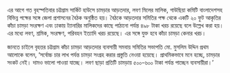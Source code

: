এর আগে গত বৃহস্পতিবার চট্টগ্রাম সার্কিট হাউসে চামড়ার আড়তদার, লবণ মিলের মালিক, গাউছিয়া কমিটি বাংলাদেশসহ বিভিন্ন পক্ষের সঙ্গে জেলা প্রশাসনের বৈঠক অনুষ্ঠিত হয়। বৈঠকে আড়তদার সমিতির পক্ষ থেকে একটি ২০ ফুট আকৃতির কাঁচা চামড়া সংরক্ষণ এবং ঢাকায় ট্যানারির মালিকদের কাছে পাঠানো পর্যন্ত ৪৯৮ টাকা খরচ রয়েছে বলে উল্লেখ করা হয়। এর মধ্যে লবণ, শ্রমিক, সংরক্ষণ, পরিবহন ইত্যাদি খরচ রয়েছে। এর সঙ্গে যুক্ত হবে কাঁচা চামড়া কেনার খরচ।

জানতে চাইলে বৃহত্তর চট্টগ্রাম কাঁচা চামড়া আড়তদার ব্যবসায়ী সমবায় সমিতির সভাপতি মো. মুসলিম উদ্দিন প্রথম আলোকে বলেন, ‘সর্বোচ্চ চার লাখ পর্যন্ত চামড়া সংগ্রহ করার প্রস্তুতি নেওয়া হয়েছে। প্রাথমিকভাবে মনে হচ্ছে, চামড়ার সংকট নেই। দামও ভালো পাওয়া যাচ্ছে। লবণ ছাড়া প্রতিটি চামড়ায় ৫০০-৬০০ টাকা পর্যন্ত পাচ্ছেন ব্যবসায়ীরা।’
